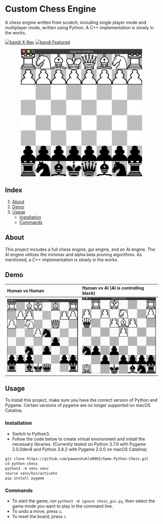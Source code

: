 # Custom Chess Engine
A chess engine written from scratch, including single player mode and multiplayer mode, written using Python. A C++ implementation is slowly in the works.

[![kandi X-Ray](https://kandi.openweaver.com/badges/xray.svg)](https://kandi.openweaver.com/python/boosungkim/python-chess) [![kandi Featured](https://kandi.openweaver.com/badges/featured.svg)](https://kandi.openweaver.com/collections/gaming/chess)

<p align="center">
<img src="demo-footage/chess-start.png" width="400"/>
</p>

## Index
1. [About](#about)
2. [Demo](#demo)
3. [Usage](#usage)
    * [Installation](#installation)
    * [Commands](#commands)


<a name="about"></a>
## About
This project includes a full chess engine, gui engine, and an AI engine. The AI engine utilizes the minimax and alpha beta pruning algorithms.
As mentioned, a C++ implementation is slowly in the works.

<a name="demo"></a>
## Demo
| Human vs Human   | Human vs AI (AI is controlling black)  |
|:----------------------|:------------------|
|![](./demo-footage/chess-clip1.gif) | ![](./demo-footage/chess-clip2.gif) |


<a name="usage"></a>
## Usage
To install this project, make sure you have the correct version of Python and Pygame. Certain versions of pygame are no longer supported on macOS Catalina.

<a name="installation"></a>
### Installation
- Switch to Python3.
- Follow the code below to create virtual environment and install the necessary libraries.
(Currently tested on Python 3.7.9 with Pygame 2.0.0dev8 and Python 3.8.2 with Pygame 2.0.0 on macOS Catalina)
```
git clone https://github.com/pawanshukla0963/Game-Python-Chess.git
cd python-chess
python3 -m venv venv
source venv/bin/activate
pip install pygame
```

<a name="commands"></a>
### Commands
- To start the game, run `python3 -W ignore chess_gui.py`, then select the game mode you want to play in the command line.
- To undo a move, press `u`.
- To reset the board, press `r`.


